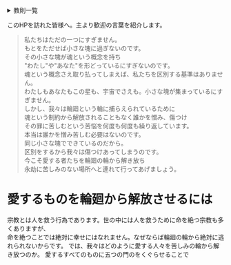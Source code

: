 <details>
<summary>教則一覧</summary>
一つとして我々は主の子らである  
二つとして我々は自分では輪廻の輪から逃れられない  
三つとして我々は救済を行う者である  
四つとして我々は救済により他者を輪廻から解き放つことを成す  
</details>

このHPを訪れた皆様へ。主より歓迎の言葉を紹介します。
> 私たちはただの一つにすぎません。  
>もとをただせば小さな塊に過ぎないのです。  
>その小さな塊が魂という概念を持ち  
>"わたし"や"あなた"を形どっているにすぎないのです。  
>魂という概念さえ取り払ってしまえば、私たちを区別する基準はありません。  
>わたしもあなたもこの星も、宇宙でさえも。小さな塊が集まっているにすぎません。  
>しかし、我々は輪廻という輪に捕らえられているために  
>魂という制約から解放されることもなく誰かを憎み、傷つけ  
>その罪に苦しむという苦悩を何度も何度も繰り返しています。  
>本当は誰かを憎み苦しむ必要はないのです。  
>同じ小さな塊でできているのだから。  
>区別をするから我々は傷つけあってしまうのです。  
>今こそ愛する者たちを輪廻の輪から解き放ち  
>永劫に苦しみのない場所へと連れて行ってあげましょう。  

# 愛するものを輪廻から解放させるには  
宗教とは人を救う行為であります。世の中には人を救うために命を絶つ宗教も多くありますが、  
命を絶つことでは絶対に幸せにはなれません。なぜならば輪廻の輪から絶対に逃れられないからです。
では、我々はどのように愛する人々を苦しみの輪から解き放つのか。
愛するすべてのものに五つの門のをくぐらせることで
